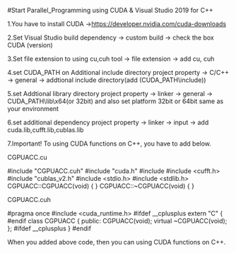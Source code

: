 #Start Parallel_Programming using CUDA & Visual Studio 2019 for C++

1.You have to install CUDA
->https://developer.nvidia.com/cuda-downloads

2.Set Visual Studio
build dependency -> custom build -> check the box CUDA (version)

3.Set file extension to using cu,cuh
tool -> file extension -> add cu, cuh 

4.set CUDA_PATH on Additional include directory
project property -> C/C++ -> general -> addtional include directory(add (CUDA_PATH\include))

5.set Addtional library directory
project property -> linker -> general -> CUDA_PATH\lib\x64(or 32bit)
and also set platform 32bit or 64bit same as your environment

6.set additional dependency
project property -> linker -> input -> add cuda.lib,cufft.lib,cublas.lib

7.Important!
To using CUDA functions on C++, you have to add below.

CGPUACC.cu

#include "CGPUACC.cuh"
#include "cuda.h"
#include <iostream>
#include <cufft.h>
#include "cublas_v2.h"
#include <stdio.h>
#include <stdlib.h>
CGPUACC::CGPUACC(void)
{
}
CGPUACC::~CGPUACC(void)
{
}

CGPUACC.cuh

#pragma once
#include <cuda_runtime.h>
#ifdef __cplusplus 
extern "C" {
#endif
	class CGPUACC
	{
	public:
		CGPUACC(void);
		virtual ~CGPUACC(void);
	};
#ifdef __cplusplus 
}
#endif

When you added above code, then you can using CUDA functions on C++.
